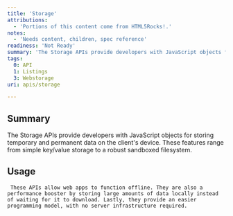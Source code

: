 ```yaml
---
title: 'Storage'
attributions:
  - 'Portions of this content come from HTML5Rocks!.'
notes:
  - 'Needs content, children, spec reference'
readiness: 'Not Ready'
summary: 'The Storage APIs provide developers with JavaScript objects for storing temporary and permanent data on the client''s device. These features range from simple key/value storage to a robust sandboxed filesystem.'
tags:
  0: API
  1: Listings
  3: Webstorage
uri: apis/storage

---
```

## Summary

The Storage APIs provide developers with JavaScript objects for storing temporary and permanent data on the client's device. These features range from simple key/value storage to a robust sandboxed filesystem.

## Usage

     These APIs allow web apps to function offline. They are also a performance booster by storing large amounts of data locally instead of waiting for it to download. Lastly, they provide an easier programming model, with no server infrastructure required.
